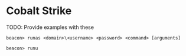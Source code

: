 # Cobalt Strike

TODO: Provide examples with these

```
beacon> runas <domain>\<username> <password> <command> [arguments]

beacon> runu
```